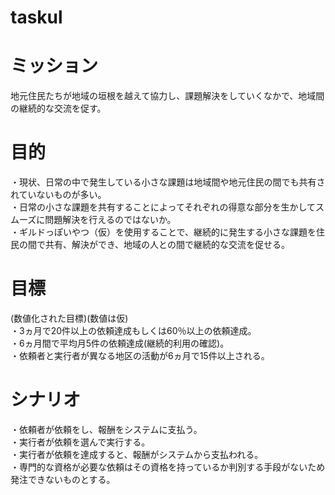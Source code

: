 # taskul

# ミッション
地元住民たちが地域の垣根を越えて協力し、課題解決をしていくなかで、地域間の継続的な交流を促す。

# 目的
・現状、日常の中で発生している小さな課題は地域間や地元住民の間でも共有されていないものが多い。<br>
・日常の小さな課題を共有することによってそれぞれの得意な部分を生かしてスムーズに問題解決を行えるのではないか。<br>
・ギルドっぽいやつ（仮）を使用することで、継続的に発生する小さな課題を住民の間で共有、解決ができ、地域の人との間で継続的な交流を促せる。<br>

# 目標
(数値化された目標)(数値は仮)<br>
・3ヵ月で20件以上の依頼達成もしくは60％以上の依頼達成。<br>
・6ヵ月間で平均月5件の依頼達成(継続的利用の確認)。<br>
・依頼者と実行者が異なる地区の活動が6ヵ月で15件以上される。<br>

# シナリオ
・依頼者が依頼をし、報酬をシステムに支払う。<br>
・実行者が依頼を選んで実行する。<br>
・実行者が依頼を達成すると、報酬がシステムから支払われる。<br>
・専門的な資格が必要な依頼はその資格を持っているか判別する手段がないため発注できないものとする。<br>
